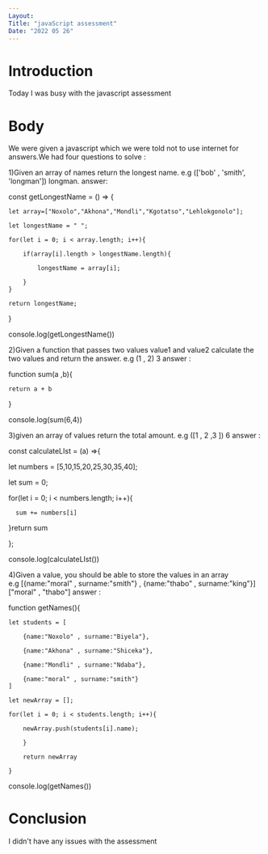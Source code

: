 ```yaml
---
Layout:
Title: "javaScript assessment"
Date: "2022 05 26"
---
```


# Introduction
Today I was busy with the javascript assessment

# Body
We were given a javascript which we were told not to use internet for answers.We had four questions to solve :

1)Given an array of names return the longest name.
e.g (['bob' , 'smith', 'longman']) longman. 
answer:

const getLongestName = () => {

    let array=["Noxolo","Akhona","Mondli","Kgotatso","Lehlokgonolo"];

    let longestName = " ";

    for(let i = 0; i < array.length; i++){

        if(array[i].length > longestName.length){

            longestName = array[i];

        }
    }

    return longestName;
}

console.log(getLongestName())


2)Given a function that passes two values value1 and value2 calculate the two values
and return the answer.
e.g (1 , 2) 3
answer :

function sum(a ,b){

    return a + b

}

console.log(sum(6,4))


3)given an array of values return the total amount.
e.g ([1 , 2 ,3 ]) 6
answer :

const calculateLIst = (a) =>{

   let numbers = [5,10,15,20,25,30,35,40];

  let sum = 0;

  for(let i = 0; i < numbers.length; i++){

      sum += numbers[i]

  }return sum

};

console.log(calculateLIst())


4)Given a value, you should be able to store the values in an array  
e.g [{name:"moral" , surname:"smith"} , {name:"thabo" , surname:"king"}] ["moral" , "thabo"]
answer :

function getNames(){

    let students = [

        {name:"Noxolo" , surname:"Biyela"},

        {name:"Akhona" , surname:"Shiceka"},

        {name:"Mondli" , surname:"Ndaba"},

        {name:"moral" , surname:"smith"}
    ]

    let newArray = [];

    for(let i = 0; i < students.length; i++){

        newArray.push(students[i].name);

        }

        return newArray

    }

console.log(getNames())


# Conclusion
I didn't have any issues with the assessment


